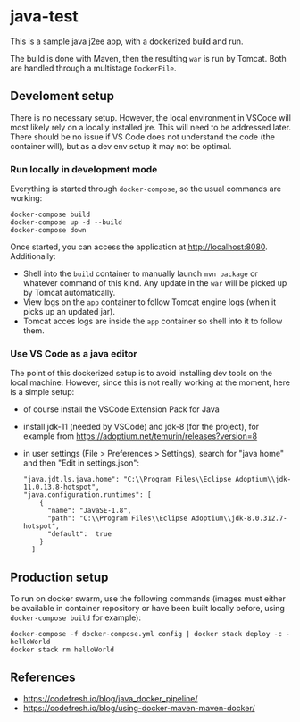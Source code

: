 # java-test

This is a sample java j2ee app, with a dockerized build and run.

The build is done with Maven, then the resulting `war` is run by Tomcat. Both are handled through a multistage `DockerFile`.

## Develoment setup

There is no necessary setup. However, the local environment in VSCode will most likely rely on a locally installed jre. This will need to be addressed later. There should be no issue if VS Code does not understand the code (the container will), but as a dev env setup it may not be optimal.

### Run locally in development mode

Everything is started through `docker-compose`, so the usual commands are working:

    docker-compose build
    docker-compose up -d --build
    docker-compose down

Once started, you can access the application at <http://localhost:8080>. Additionally:

- Shell into the `build` container to manually launch `mvn package` or whatever command of this kind. Any update in the `war` will be picked up by Tomcat automatically.
- View logs on the `app` container to follow Tomcat engine logs (when it picks up an updated jar).
- Tomcat acces logs are inside the `app` container so shell into it to follow them.

### Use VS Code as a java editor

The point of this dockerized setup is to avoid installing dev tools on the local machine. However, since this is not really working at the moment, here is a simple setup:

- of course install the VSCode Extension Pack for Java
- install jdk-11 (needed by VSCode) and jdk-8 (for the project), for example from <https://adoptium.net/temurin/releases?version=8>
- in user settings (File > Preferences > Settings), search for "java home" and then "Edit in settings.json":

      "java.jdt.ls.java.home": "C:\\Program Files\\Eclipse Adoptium\\jdk-11.0.13.8-hotspot",
      "java.configuration.runtimes": [
          {
            "name": "JavaSE-1.8",
            "path": "C:\\Program Files\\Eclipse Adoptium\\jdk-8.0.312.7-hotspot",
            "default":  true
          }
        ]

## Production setup

To run on docker swarm, use the following commands (images must either be available in container repository or have been built locally before, using `docker-compose build` for example):

    docker-compose -f docker-compose.yml config | docker stack deploy -c - helloWorld
    docker stack rm helloWorld

## References

- <https://codefresh.io/blog/java_docker_pipeline/>
- <https://codefresh.io/blog/using-docker-maven-maven-docker/>
